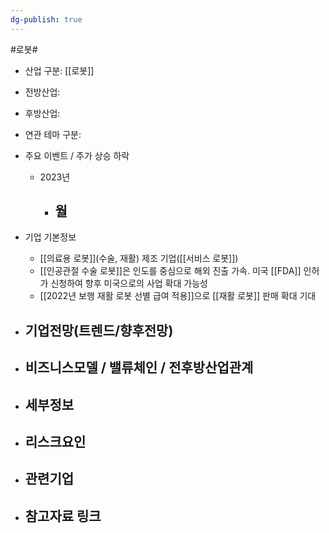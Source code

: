 ```yaml
---
dg-publish: true
---
```

#로봇#

- 산업 구분: [[로봇]]

- 전방산업: 


- 후방산업: 


- 연관 테마 구분: 



- 주요 이벤트  /  주가 상승 하락
	- 2023년
		- 월
			- 




- 기업 기본정보
	- [[의료용 로봇]](수술, 재활) 제조 기업([[서비스 로봇]])
	- [[인공관절 수술 로봇]]은 인도를 중심으로 해외 진출 가속. 미국 [[FDA]] 인허가 신청하여 향후 미국으로의 사업 확대 가능성
	- [[2022년 보행 재활 로봇 선별 급여 적용]]으로 [[재활 로봇]] 판매 확대 기대





 - 기업전망(트렌드/향후전망)
	- 





- 비즈니스모델 / 밸류체인 / 전후방산업관계
	- 





- 세부정보
	- 





- 리스크요인
	- 





- 관련기업
	- 




- 참고자료 링크
	- 

